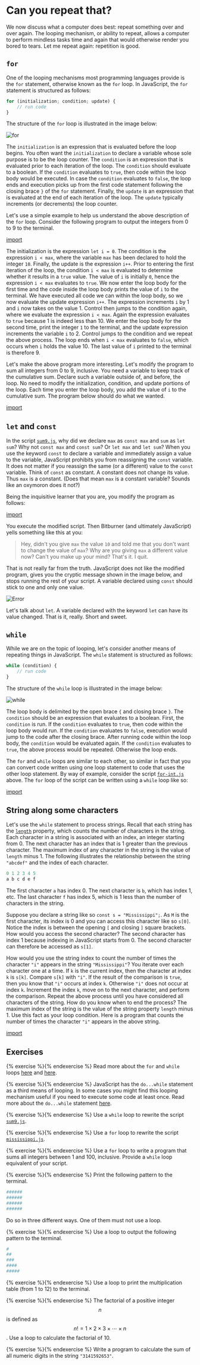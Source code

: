 # Can you repeat that?

We now discuss what a computer does best: repeat something over and over again.
The looping mechanism, or ability to repeat, allows a computer to perform
mindless tasks time and again that would otherwise render you bored to tears.
Let me repeat again: repetition is good.

<!-- ====================================================================== -->

## `for`

One of the looping mechanisms most programming languages provide is the `for`
statement, otherwise known as the `for` loop. In JavaScript, the `for` statement
is structured as follows:

```js
for (initialization; condition; update) {
    // run code
}
```

The structure of the `for` loop is illustrated in the image below:

![for](../../image/decide/for.jpg "for")

The `initialization` is an expression that is evaluated before the loop begins.
You often want the `initialization` to declare a variable whose sole purpose is
to be the loop counter. The `condition` is an expression that is evaluated prior
to each iteration of the loop. The `condition` should evaluate to a boolean. If
the `condition` evaluates to `true`, then code within the loop body would be
executed. In case the `condition` evaluates to `false`, the loop ends and
execution picks up from the first code statement following the closing brace `}`
of the `for` statement. Finally, the `update` is an expression that is evaluated
at the end of each iteration of the loop. The `update` typically increments (or
decrements) the loop counter.

Let's use a simple example to help us understand the above description of the
`for` loop. Consider the following program to output the integers from 0 to 9 to
the terminal.

[import](code/for-int.js)

The initialization is the expression `let i = 0`. The condition is the
expression `i < max`, where the variable `max` has been declared to hold the
integer `10`. Finally, the update is the expression `i++`. Prior to entering the
first iteration of the loop, the condition `i < max` is evaluated to determine
whether it results in a `true` value. The value of `i` is initially `0`, hence
the expression `i < max` evaluates to `true`. We now enter the loop body for the
first time and the code inside the loop body prints the value of `i` to the
terminal. We have executed all code we can within the loop body, so we now
evaluate the update expression `i++`. The expression increments `i` by 1 and `i`
now takes on the value 1. Control then jumps to the condition again, where we
evaluate the expression `i < max`. Again the expression evaluates to `true`
because 1 is indeed less than 10. We enter the loop body for the second time,
print the integer `1` to the terminal, and the update expression increments the
variable `i` to 2. Control jumps to the condition and we repeat the above
process. The loop ends when `i < max` evaluates to `false`, which occurs when
`i` holds the value 10. The last value of `i` printed to the terminal is
therefore 9.

Let's make the above program more interesting. Let's modify the program to sum
all integers from 0 to 9, inclusive. You need a variable to keep track of the
cumulative sum. Declare such a variable outside of, and before, the loop. No
need to modify the initialization, condition, and update portions of the loop.
Each time you enter the loop body, you add the value of `i` to the cumulative
sum. The program below should do what we wanted.

[import](code/sum9.js)

<!-- ====================================================================== -->

## `let` and `const`

In the script [`sum9.js`](code/sum9.js), why did we declare `max` as `const max`
and `sum` as `let sum`? Why not `const max` and `const sum`? Or `let max` and
`let sum`? When you use the keyword `const` to declare a variable and
immediately assign a value to the variable, JavaScript prohibits you from
reassigning the `const` variable. It does not matter if you reassign the same
(or a different) value to the `const` variable. Think of `const` as constant. A
constant does not change its value. Thus `max` is a constant. (Does that mean
`max` is a constant variable? Sounds like an oxymoron does it not?)

Being the inquisitive learner that you are, you modify the program as follows:

[import](code/sum9-error.js)

You execute the modified script. Then Bitburner (and ultimately JavaScript)
yells something like this at you:

> Hey, didn't you give `max` the value `10` and told me that you don't want to
> change the value of `max`? Why are you giving `max` a different value now?
> Can't you make up your mind? That's it. I quit.

That is not really far from the truth. JavaScript does not like the modified
program, gives you the cryptic message shown in the image below, and stops
running the rest of your script. A variable declared using `const` should stick
to one and only one value.

![Error](../../image/decide/error.png "Error")

Let's talk about `let`. A variable declared with the keyword `let` can have its
value changed. That is it, really. Short and sweet.

<!-- ====================================================================== -->

## `while`

While we are on the topic of looping, let's consider another means of repeating
things in JavaScript. The `while` statement is structured as follows:

```js
while (condition) {
    // run code
}
```

The structure of the `while` loop is illustrated in the image below:

![while](../../image/decide/while.jpg "while")

The loop body is delimited by the open brace `{` and closing brace `}`. The
`condition` should be an expression that evaluates to a boolean. First, the
`condition` is run. If the `condition` evaluates to `true`, then code within the
loop body would run. If the `condition` evaluates to `false`, execution would
jump to the code after the closing brace. After running code within the loop
body, the `condition` would be evaluated again. If the `condition` evaluates to
`true`, the above process would be repeated. Otherwise the loop ends.

The `for` and `while` loops are similar to each other, so similar in fact that
you can convert code written using one loop statement to code that uses the
other loop statement. By way of example, consider the script
[`for-int.js`](code/for-int.js) above. The `for` loop of the script can be
written using a `while` loop like so:

[import](code/while-int.js)

<!-- ====================================================================== -->

## String along some characters

Let's use the `while` statement to process strings. Recall that each string has
the
[`length`](https://developer.mozilla.org/en-US/docs/Web/JavaScript/Reference/Global_Objects/String/length)
property, which counts the number of characters in the string. Each character in
a string is associated with an index, an integer starting from 0. The next
character has an index that is 1 greater than the previous character. The
maximum index of any character in the string is the value of `length` minus 1.
The following illustrates the relationship between the string `"abcdef"` and the
index of each character.

```js
0 1 2 3 4 5
a b c d e f
```

The first character `a` has index 0. The next character is `b`, which has index
1, etc. The last character `f` has index 5, which is 1 less than the number of
characters in the string.

Suppose you declare a string like so `const s = "Mississippi";`. As `M` is the
first character, its index is 0 and you can access this character like so
`s[0]`. Notice the index is between the opening `[` and closing `]` square
brackets. How would you access the second character? The second character has
index 1 because indexing in JavaScript starts from 0. The second character can
therefore be accessed as `s[1]`.

How would you use the string index to count the number of times the character
`"i"` appears in the string `"Mississippi"`? You iterate over each character one
at a time. If `k` is the current index, then the character at index `k` is
`s[k]`. Compare `s[k]` with `"i"`. If the result of the comparison is `true`,
then you know that `"i"` occurs at index `k`. Otherwise `"i"` does not occur at
index `k`. Increment the index `k`, move on to the next character, and perform
the comparison. Repeat the above process until you have considered all
characters of the string. How do you know when to end the process? The maximum
index of the string is the value of the string property `length` minus 1. Use
this fact as your loop condition. Here is a program that counts the number of
times the character `"i"` appears in the above string.

[import](code/mississippi.js)

<!-- ====================================================================== -->

## Exercises

<!-- prettier-ignore -->
{% exercise %}{% endexercise %}
Read more about the `for` and `while` loops
[here](https://developer.mozilla.org/en-US/docs/Web/JavaScript/Reference/Statements/for)
and
[here](https://developer.mozilla.org/en-US/docs/Web/JavaScript/Reference/Statements/while).

<!-- prettier-ignore -->
{% exercise %}{% endexercise %}
JavaScript has the `do...while` statement as a third means of looping. In some
cases you might find this looping mechanism useful if you need to execute some
code at least once. Read more about the `do...while` statement
[here](https://developer.mozilla.org/en-US/docs/Web/JavaScript/Reference/Statements/do...while).

<!-- prettier-ignore -->
{% exercise %}{% endexercise %}
Use a `while` loop to rewrite the script [`sum9.js`](code/sum9.js).

<!-- prettier-ignore -->
{% exercise %}{% endexercise %}
Use a `for` loop to rewrite the script [`mississippi.js`](code/mississippi.js).

<!-- prettier-ignore -->
{% exercise %}{% endexercise %}
Use a `for` loop to write a program that sums all integers between 1 and 100,
inclusive. Provide a `while` loop equivalent of your script.

<!-- prettier-ignore -->
{% exercise %}{% endexercise %}
Print the following pattern to the terminal.

```sh
######
######
######
######
```

Do so in three different ways. One of them must not use a loop.

<!-- prettier-ignore -->
{% exercise %}{% endexercise %}
Use a loop to output the following pattern to the terminal.

```sh
#
##
###
####
#####
```

<!-- prettier-ignore -->
{% exercise %}{% endexercise %}
Use a loop to print the multiplication table (from 1 to 12) to the terminal.

<!-- prettier-ignore -->
{% exercise %}{% endexercise %}
The factorial of a positive integer $$n$$ is defined as
$$n! = 1 \times 2 \times 3 \times \cdots \times n$$. Use a loop to calculate the
factorial of 10.

<!-- prettier-ignore -->
{% exercise %}{% endexercise %}
Write a program to calculate the sum of all numeric digits in the string
`"3141592653"`.
